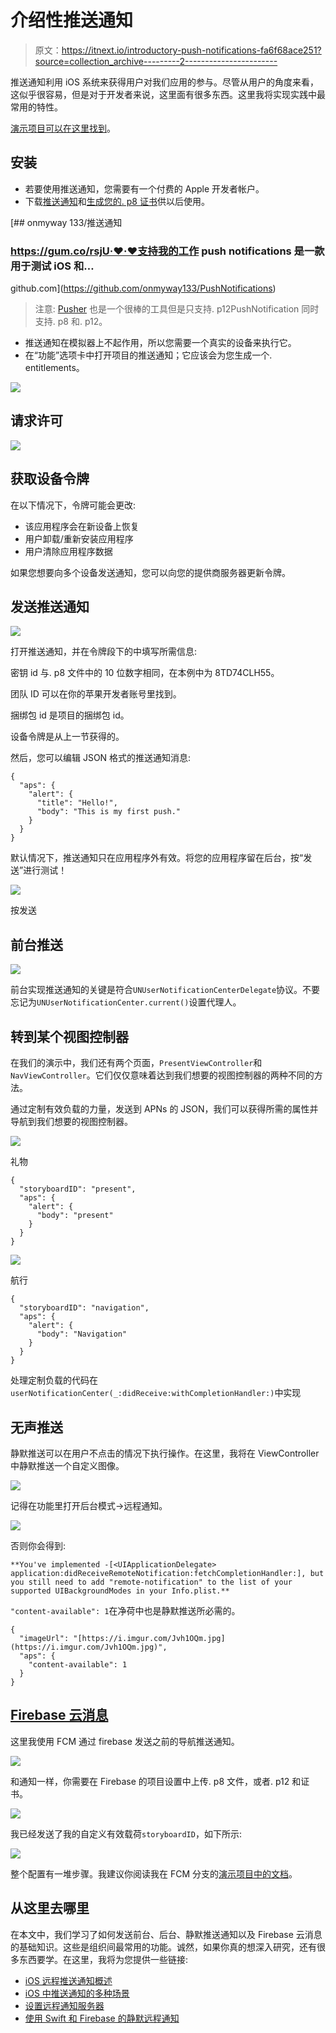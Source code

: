 # 介绍性推送通知

> 原文：<https://itnext.io/introductory-push-notifications-fa6f68ace251?source=collection_archive---------2----------------------->

推送通知利用 iOS 系统来获得用户对我们应用的参与。尽管从用户的角度来看，这似乎很容易，但是对于开发者来说，这里面有很多东西。这里我将实现实践中最常用的特性。

[演示项目可以在这里找到](https://github.com/ji3g4kami/PushTest)。

## 安装

*   若要使用推送通知，您需要有一个付费的 Apple 开发者帐户。
*   下载[推送通知](https://github.com/onmyway133/PushNotifications/releases)和[生成您的. p8 证书](https://github.com/onmyway133/PushNotifications#ios-provider-certificate)供以后使用。

[](https://github.com/onmyway133/PushNotifications) [## onmyway 133/推送通知

### https://gum.co/rsjU·❤️·❤️支持我的工作 push notifications 是一款用于测试 iOS 和…

github.com](https://github.com/onmyway133/PushNotifications) 

> 注意: [Pusher](https://github.com/noodlewerk/NWPusher) 也是一个很棒的工具但是只支持. p12PushNotification 同时支持. p8 和. p12。

*   推送通知在模拟器上不起作用，所以您需要一个真实的设备来执行它。
*   在“功能”选项卡中打开项目的推送通知；它应该会为您生成一个. entitlements。

![](img/7fdc7ef6606d355b7716deedc20f8803.png)

## 请求许可

![](img/da1f0467dfd55e9b573f02ff32d3600e.png)

## 获取设备令牌

在以下情况下，令牌可能会更改:

*   该应用程序会在新设备上恢复
*   用户卸载/重新安装应用程序
*   用户清除应用程序数据

如果您想要向多个设备发送通知，您可以向您的提供商服务器更新令牌。

## 发送推送通知

![](img/4bb38559653556318395b14791a2e47f.png)

打开推送通知，并在令牌段下的中填写所需信息:

密钥 id 与. p8 文件中的 10 位数字相同，在本例中为 8TD74CLH55。

团队 ID 可以在你的苹果开发者账号里找到。

捆绑包 id 是项目的捆绑包 id。

设备令牌是从上一节获得的。

然后，您可以编辑 JSON 格式的推送通知消息:

```
{
  "aps": {
    "alert": {
      "title": "Hello!",
      "body": "This is my first push."
    }
  }
}
```

默认情况下，推送通知只在应用程序外有效。将您的应用程序留在后台，按“发送”进行测试！

![](img/d7f445ca6d4f5d680079dbdbc747ff41.png)

按发送

## 前台推送

![](img/3c887a306f77e9f44bbb9f4490f82c80.png)

前台实现推送通知的关键是符合`UNUserNotificationCenterDelegate`协议。不要忘记为`UNUserNotificationCenter.current()`设置代理人。

## 转到某个视图控制器

在我们的演示中，我们还有两个页面，`PresentViewController`和`NavViewController`。它们仅仅意味着达到我们想要的视图控制器的两种不同的方法。

通过定制有效负载的力量，发送到 APNs 的 JSON，我们可以获得所需的属性并导航到我们想要的视图控制器。

![](img/34e91bd3d991a8adeda1d6e9cf6b5c8e.png)

礼物

```
{
  "storyboardID": "present",
  "aps": {
    "alert": {
      "body": "present"
    }
  }
}
```

![](img/9958e40fdbeee618e4495038c5ee6446.png)

航行

```
{
  "storyboardID": "navigation",
  "aps": {
    "alert": {
      "body": "Navigation"
    }
  }
}
```

处理定制负载的代码在`userNotificationCenter(_:didReceive:withCompletionHandler:)`中实现

## 无声推送

静默推送可以在用户不点击的情况下执行操作。在这里，我将在 ViewController 中静默推送一个自定义图像。

![](img/c0f41045cddba1caacf8cf23d4f75f72.png)

记得在功能里打开后台模式→远程通知。

![](img/e0b1d005af5b780007e74795a4beb059.png)

否则你会得到:

```
**You've implemented -[<UIApplicationDelegate> application:didReceiveRemoteNotification:fetchCompletionHandler:], but you still need to add "remote-notification" to the list of your supported UIBackgroundModes in your Info.plist.**
```

`"content-available": 1`在净荷中也是静默推送所必需的。

```
{
  "imageUrl": "[https://i.imgur.com/Jvh1OQm.jpg](https://i.imgur.com/Jvh1OQm.jpg)",
  "aps": {
    "content-available": 1
  }
} 
```

## [Firebase 云消息](https://firebase.google.com/docs/cloud-messaging/ios/first-message)

这里我使用 FCM 通过 firebase 发送之前的导航推送通知。

![](img/3ef7fa70e16de4c1c2e1a695e92060c3.png)

和通知一样，你需要在 Firebase 的项目设置中上传. p8 文件，或者. p12 和证书。

![](img/62290672d4a042cb03a77561c6b4b867.png)

我已经发送了我的自定义有效载荷`storyboardID`，如下所示:

![](img/6dcd362a6cd0c83643ea332dc2e2faa1.png)

整个配置有一堆步骤。我建议你阅读我在 FCM 分支的[演示项目中的](https://github.com/ji3g4kami/PushTest/tree/FCM)[文档](https://firebase.google.com/docs/cloud-messaging/ios/receive?authuser=0)。

## 从这里去哪里

在本文中，我们学习了如何发送前台、后台、静默推送通知以及 Firebase 云消息的基础知识。这些是组织间最常用的功能。诚然，如果你真的想深入研究，还有很多东西要学。在这里，我将为您提供一些链接:

*   [iOS 远程推送通知概述](https://medium.com/flawless-app-stories/ios-remote-push-notifications-in-a-nutshell-d05f5ccac252)
*   [iOS 中推送通知的多种场景](https://medium.com/fantageek/push-notification-in-ios-46d979e5f7ec)
*   [设置远程通知服务器](https://developer.apple.com/documentation/usernotifications/setting_up_a_remote_notification_server)
*   [使用 Swift 和 Firebase 的静默远程通知](http://swiftdeveloperblog.com/silent-remote-notifications-with-swift-and-firebase/)